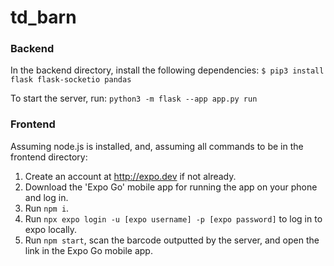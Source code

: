 # td_barn

### Backend
In the backend directory, install the following dependencies:
`$ pip3 install flask flask-socketio pandas`

To start the server, run:
`python3 -m flask --app app.py run`

### Frontend
Assuming node.js is installed, and, assuming all commands to be in the frontend directory:
1. Create an account at http://expo.dev if not already.
2. Download the 'Expo Go' mobile app for running the app on your phone and log in.
3. Run `npm i`.
4. Run `npx expo login -u [expo username] -p [expo password]` to log in to expo locally.
5. Run `npm start`, scan the barcode outputted by the server, and open the link in the Expo Go mobile app.